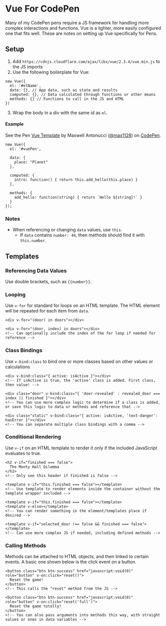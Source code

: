 # Vue For CodePen

Many of my CodePen pens require a JS framework for handling more complex interactions and functions. Vue is a lighter, more easily configured one that fits well. These are notes on setting up Vue specifically for Pens.

## Setup

1. Add `https://cdnjs.cloudflare.com/ajax/libs/vue/2.3.4/vue.min.js` to the JS imports
2. Use the following boilerplate for Vue:

```
new Vue({
  el: '#elName',
  date: {}, // App data, such as state and results
  computed: {}, // Data calculated through functions or other means
  methods: {} // Functions to call in the JS and HTML
})
```

3. Wrap the body in a div with the same id as `el`.

#### Example

<p data-height="265" data-theme-id="0" data-slug-hash="Mqyazo" data-default-tab="js,result" data-user="max1128" data-pen-title="Vue Template" data-preview="true" class="codepen">See the Pen <a href="https://codepen.io/max1128/pen/Mqyazo/">Vue Template</a> by Maxwell Antonucci (<a href="https://codepen.io/max1128">@max1128</a>) on <a href="https://codepen.io">CodePen</a>.</p>
<script async src="https://static.codepen.io/assets/embed/ei.js"></script>

```
new Vue({
  el: '#vuePen',

  data: {
    place: "Planet"
  },

  computed: {
    intro: function() { return this.add_hello(this.place) }
  },

  methods: {
    add_hello: function(string) { return `Hello ${string}!` }
  }
});
```

### Notes

* When referencing or changing `data` values, use `this`.
  * If `data` contains `number: 44`, then methods should find it with `this.number`.

## Templates

### Referencing Data Values

Use double brackets, such as `{{number}}`.

### Looping

Use `v-for` for standard for loops on an HTML template. The HTML element will be repeated for each item from `data`.

```
<div v-for="(door) in doors"></div>

<div v-for="(door, index) in doors"></div>
<!-- Can optionally include the index of the for loop if needed for reference -->
```

### Class Bindings

Use `v-bind:class` to bind one or more classes based on other values or calculations

```
<div v-bind:class="{ active: isActive }"></div>
<!-- If isActive is true, the 'active' class is added. First class, then value! -->

<div class="door" v-bind:class="{ 'door-revealed' : revealed_door === index || finished }"></div>
<!-- You can use more complex logic to determine if a class is added, or save this logic to data or methods and reference that -->

<div class="static" v-bind:class="{ active: isActive, 'text-danger': hasError }"></div>
<!-- You can separate multiple class bindings with a comma -->
```

### Conditional Rendering

Use `v-if` on an HTML template to render it only if the included JavaScript evaluates to true.

```
<h2 v-if="finished === false">
  The Monty Hall Dilemma
</h2>
<!-- Only see this header if finished is false -->

<template v-if="this.finished === false"></template>
<!-- Use template to render elements inside the container without the template wrapper included -->

<template v-if="this.finished === false"></template>
<template v-else></template>
<!-- You can render something in the element/templates place if desired -->

<template v-if="selected_door !== false && finished === false"></template>
<!-- Can use more complex JS if needed, including defined methods -->
```

### Calling Methods

Methods can be attached to HTML objects, and then linked to certain events. A basic one shown below is the click event on a button.

```
<button class="btn btn-success" href="javascript:void(0)" role="button" v-on:click="reset()">
  Reset the game!
</button>
<!-- This calls the "reset" method from the JS -->

<button class="btn btn-success" href="javascript:void(0)" role="button" v-on:click="reset('full')">
  Reset the game totally!
</button>
<!-- You can also pass arguments into methods this way, with straight values or ones in data variables -->
```
